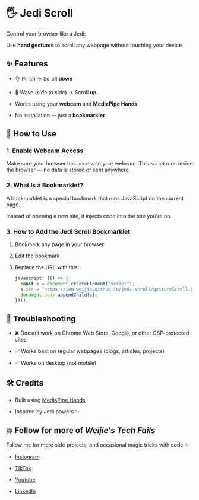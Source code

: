# 🖐️ Jedi Scroll

Control your browser like a Jedi:

Use **hand gestures** to scroll any webpage without touching your device.

## ✨ Features

- 👌 Pinch → Scroll **down**

- 👋 Wave (side to side) → Scroll **up**

- Works using your **webcam** and **MediaPipe Hands**

- No installation — just a **bookmarklet**

## 🚀 How to Use

### 1. Enable Webcam Access

Make sure your browser has access to your webcam.
This script runs inside the browser — no data is stored or sent anywhere.

### 2. What Is a Bookmarklet?

A bookmarklet is a special bookmark that runs JavaScript on the current page.

Instead of opening a new site, it injects code into the site you're on.

### 3. How to Add the Jedi Scroll Bookmarklet

1. Bookmark any page in your browser

2. Edit the bookmark

3. Replace the URL with this:

   ```javascript
   javascript: (() => {
     const s = document.createElement("script");
     s.src = "https://iam-weijie.github.io/jedi-scroll/gestureScroll.js";
     document.body.appendChild(s);
   })();
   ```

## 🧠 Troubleshooting

- ❌ Doesn’t work on Chrome Web Store, Google, or other CSP-protected sites

- ✅ Works best on regular webpages (blogs, articles, projects)

- ✅ Works on desktop (not mobile)

## 🛠️ Credits

- Built using [MediaPipe Hands](https://github.com/google-ai-edge/mediapipe/blob/master/docs/solutions/hands.md)

- Inspired by Jedi powers ✨

## 💥 Follow for more of _Weijie's Tech Fails_

Follow me for more side projects, and occasional magic tricks with code ✨

- [Instagram](https://www.instagram.com/iam._.weijie/)

- [TikTok](https://www.tiktok.com/@iam._.weijie)

- [Youtube](https://www.youtube.com/@iam_weijie)

- [LinkedIn](https://www.linkedin.com/in/weijiew/)
